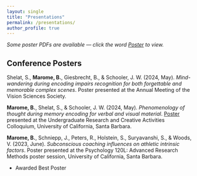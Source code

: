 ```yaml
---
layout: single
title: "Presentations"
permalink: /presentations/
author_profile: true
---
```


*Some poster PDFs are available — click the word <u>Poster</u> to view.*

## Conference Posters

Shelat, S., **Marome, B.**, Giesbrecht, B., & Schooler, J. W. (2024, May). *Mind-wandering during encoding impairs recognition for both forgettable and memorable complex scenes*. Poster presented at the Annual Meeting of the Vision Sciences Society.

**Marome, B.**, Shelat, S., & Schooler, J. W. (2024, May). *Phenomenology of thought during memory encoding for verbal and visual material*. [Poster](/files/URCA_poster.pdf) presented at the Undergraduate Research and Creative Activities Colloquium, University of California, Santa Barbara.

**Marome, B.**, Schniepp, J., Peters, R., Holstein, S., Suryavanshi, S., & Woods, V. (2023, June). *Subconscious coaching influences on athletic intrinsic factors*. Poster presented at the Psychology 120L: Advanced Research Methods poster session, University of California, Santa Barbara.  
  - Awarded Best Poster
